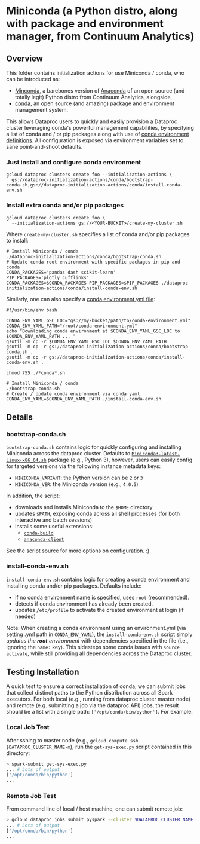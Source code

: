 # Miniconda (a Python distro, along with package and environment manager, from Continuum Analytics)

## Overview

This folder contains initialization actions for use Miniconda / conda, who can be introduced as:
 
- [Minconda](http://conda.pydata.org/miniconda.html), a barebones version of [Anaconda](https://www.continuum.io/why-anaconda) of an open source (and totally legit) Python distro from Continuum Analytics, alongside,
- [conda](http://conda.pydata.org/docs/), an open source (and amazing) package and environment management system.

This allows Dataproc users to quickly and easily provision a Dataproc cluster leveraging conda's powerful management capabilities, by specifying a list of conda and / or pip packages along with use of [conda environment definitions](https://github.com/conda/conda-env#environment-file-example). All configuration is exposed via environment variables set to sane point-and-shoot defaults.

### Just install and configure conda environment

```
gcloud dataproc clusters create foo --initialization-actions \
  gs://dataproc-initialization-actions/conda/bootstrap-conda.sh,gs://dataproc-initialization-actions/conda/install-conda-env.sh
```

### Install extra conda and/or pip packages

```
gcloud dataproc clusters create foo \
  --initialization-actions gs://<YOUR-BUCKET>/create-my-cluster.sh
```

Where `create-my-cluster.sh` specifies a list of conda and/or pip packages to install:

```
# Install Miniconda / conda
./dataproc-initialization-actions/conda/bootstrap-conda.sh
# Update conda root environment with specific packages in pip and conda
CONDA_PACKAGES='pandas dash scikit-learn'
PIP_PACKAGES='plotly cufflinks'
CONDA_PACKAGES=$CONDA_PACKAGES PIP_PACKAGES=$PIP_PACKAGES ./dataproc-initialization-actions/conda/install-conda-env.sh
```

Similarly, one can also specify a [conda environment yml file](https://github.com/conda/conda-env):

```
#!/usr/bin/env bash

CONDA_ENV_YAML_GSC_LOC="gs://my-bucket/path/to/conda-environment.yml"
CONDA_ENV_YAML_PATH="/root/conda-environment.yml"
echo "Downloading conda environment at $CONDA_ENV_YAML_GSC_LOC to $CONDA_ENV_YAML_PATH ... "
gsutil -m cp -r $CONDA_ENV_YAML_GSC_LOC $CONDA_ENV_YAML_PATH
gsutil -m cp -r gs://dataproc-initialization-actions/conda/bootstrap-conda.sh .
gsutil -m cp -r gs://dataproc-initialization-actions/conda/install-conda-env.sh .

chmod 755 ./*conda*.sh

# Install Miniconda / conda                                                                                   
./bootstrap-conda.sh
# Create / Update conda environment via conda yaml                                                            
CONDA_ENV_YAML=$CONDA_ENV_YAML_PATH ./install-conda-env.sh

```


## Details 

### bootstrap-conda.sh

`bootstrap-conda.sh` contains logic for quickly configuring and installing Miniconda across the dataproc cluster. Defaults to [`Miniconda3-latest-Linux-x86_64.sh`](https://repo.continuum.io/miniconda/Miniconda3-latest-Linux-x86_64.sh) package (e.g., Python 3), however, users can easily config for targeted versions via the following instance metadata keys:
- `MINICONDA_VARIANT`: the Python version can be `2` or `3`
- `MINICONDA_VER`: the Miniconda version (e.g., `4.0.5`)

In addition, the script:

- downloads and installs Miniconda to the `$HOME` directory
- updates `$PATH`, exposing conda across all shell processes (for both interactive and batch sessions)
- installs some useful extensions:
    - [`conda-build`](https://github.com/conda/conda-build)
    - [`anaconda-client`](https://github.com/Anaconda-Server/anaconda-client)
    
See the script source for more options on configuration. :)

### install-conda-env.sh

`install-conda-env.sh` contains logic for creating a conda environment and installing conda and/or pip packages. Defaults include:

- if no conda environment name is specified, uses `root` (recommended).
- detects if conda environment has already been created.
- updates `/etc/profile` to activate the created environment at login (if needed)

Note: When creating a conda environment using an environment.yml (via setting .yml path in `CONDA_ENV_YAML`), the `install-conda-env.sh` script simply *updates the **root** environment* with dependencies specified in the file (i.e., ignoring the `name:` key). This sidesteps some conda issues with `source activate`, while still providing all dependencies across the Dataproc cluster.


## Testing Installation

A quick test to ensure a correct installation of conda, we can submit jobs that collect distinct paths to the Python distribution across all Spark executors. For both local (e.g., running from dataproc cluster master node) and remote (e.g. submitting a job via the dataproc API) jobs, the result should be a list with a single path: `['/opt/conda/bin/python']`. For example:


### Local Job Test

After sshing to master node (e.g., `gcloud compute ssh $DATAPROC_CLUSTER_NAME-m`), run the `get-sys-exec.py` script contained in this directory:

```bash
> spark-submit get-sys-exec.py
... # Lots of output
['/opt/conda/bin/python']
...
```

### Remote Job Test

From command line of local / host machine, one can submit remote job:

```bash
> gcloud dataproc jobs submit pyspark --cluster $DATAPROC_CLUSTER_NAME get-sys-exec.py
... # Lots of output
['/opt/conda/bin/python']
...
```
